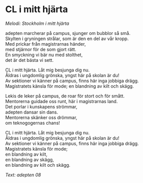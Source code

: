 # CL i mitt hjärta

_Melodi: Stockholm i mitt hjärta_

adepten marcherar på campus, sjunger om bubblor så små.  
Skylten i gryningen strålar, som är den en del av vår kropp.  
Med prickar från magistrarnas händer,  
med stjärnor för de som gjort rätt.  
En smyckning vi bär nu med stolthet,  
det är det bästa vi sett.

CL i mitt hjärta. Låt mig besjunga dig nu.  
Åldras i ungdomlig grönska, yngst här på skolan är du!  
Av sektioner vi känner på campus, finns här inga jobbiga drägg.  
Magistratets känsla för mode; en blandning av kilt och skägg.

Lekis de leker på campus, de roar för stort och för smått.  
Mentorerna guidade oss runt, här i magistrarnas land.  
Det porlar i kunskapens strömmar,  
adepten dansar sin dans.  
Mentorerna skänker oss drömmar,  
om teknogogernas chans!

CL i mitt hjärta. Låt mig besjunga dig nu.  
Åldras i ungdomlig grönska, yngst här på skolan är du!  
Av sektioner vi känner på campus, finns här inga jobbiga drägg.  
Magistratets känsla för mode;  
en blandning av kilt,  
en blandning av skägg,  
en blandning av kilt och skägg.

_Text: adepten 08_
